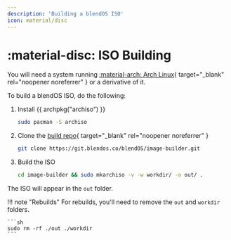 ```yaml
---
description: 'Building a blendOS ISO'
icon: material/disc
---
```


# :material-disc: ISO Building

You will need a system running [:material-arch: Arch Linux](https://archlinux.org){ target="_blank" rel="noopener noreferrer" } or a derivative of it.


To build a blendOS ISO, do the following:

1. Install {{ archpkg("archiso") }}
   ```bash
   sudo pacman -S archiso
   ```
2. Clone the [build repo](https://git.blendos.co/blendOS/image-builder){ target="_blank" rel="noopener noreferrer" }
   ```bash
   git clone https://git.blendos.co/blendOS/image-builder.git
   ```
3. Build the ISO
   ```bash
   cd image-builder && sudo mkarchiso -v -w workdir/ -o out/ .
   ```
The ISO will appear in the `out` folder.

!!! note "Rebuilds"
    For rebuilds, you'll need to remove the `out` and `workdir` folders.

    ```sh
    sudo rm -rf ./out ./workdir
    ```
